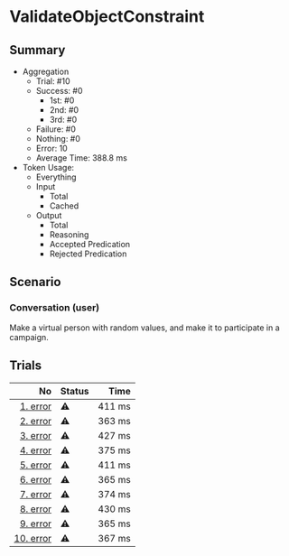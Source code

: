 # ValidateObjectConstraint
## Summary
  - Aggregation
    - Trial: #10
    - Success: #0
      - 1st: #0
      - 2nd: #0
      - 3rd: #0
    - Failure: #0
    - Nothing: #0
    - Error: 10
    - Average Time: 388.8 ms
  - Token Usage:
    - Everything
    - Input
      - Total
      - Cached
    - Output
      - Total
      - Reasoning
      - Accepted Predication
      - Rejected Predication

## Scenario
### Conversation (user)
Make a virtual person with random values,
and make it to participate in a campaign.

## Trials
No | Status | Time
---:|:-------|------:
[1. error](./trials/1.error.json) | ⚠️ | 411 ms
[2. error](./trials/2.error.json) | ⚠️ | 363 ms
[3. error](./trials/3.error.json) | ⚠️ | 427 ms
[4. error](./trials/4.error.json) | ⚠️ | 375 ms
[5. error](./trials/5.error.json) | ⚠️ | 411 ms
[6. error](./trials/6.error.json) | ⚠️ | 365 ms
[7. error](./trials/7.error.json) | ⚠️ | 374 ms
[8. error](./trials/8.error.json) | ⚠️ | 430 ms
[9. error](./trials/9.error.json) | ⚠️ | 365 ms
[10. error](./trials/10.error.json) | ⚠️ | 367 ms